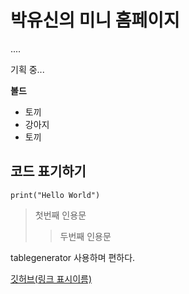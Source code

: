 # 박유신의 미니 홈페이지


....


기획 중...


__볼드__
- 토끼
- 강아지
- 토끼

## 코드 표기하기
`print("Hello World")`

>첫번째 인용문
>> 두번째 인용문

tablegenerator 사용하며 편하다.

[깃허브(링크 표시이름)](https://github.com)
